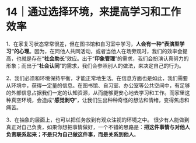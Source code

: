 # 14｜通过选择环境，来提高学习和工作效率

1、在家复习状态常常很差，但在图书馆和自习室中学习，**人会有一种“表演型学习”的心理**。因为，在同他人共同活动，或者当他人在场旁观时，我们的效率会提高，也就是存在“**社会助长**”效应。出于“**印象管理**”的需求，我们会扮演认真努力的形象；而出于“**社会认同**”的需求，我们会参照别人的做法，来决定自己的行为。

2、我们必须和环境保持平衡，才能正常地生活。在信息方面也是如此，我们需要从环境中，获得一定量的信息。在图书馆、自习室、办公室等公共空间中，有足够的外部信息占据我们一定的认知资源，从而能够更安心地去学习和工作。而家里这种真空环境，会造成“**感觉剥夺**”，让我们生出种种奇怪的想法和情绪，变得焦虑和痛苦。

3、在抽象的层面上，也可以把任务放到有观众注视的环境之中。 很少有人能做到真正对自己负责，如果你想把事情做好，一个不错的思路是：**把这件事情与对他人负责联系起来；不是只为自己做这件事，而是关系到他人**。


